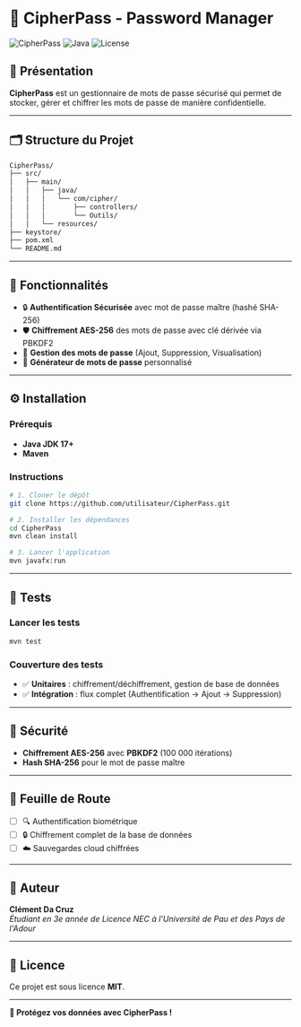 # 📂 CipherPass - Password Manager

![CipherPass](https://img.shields.io/badge/version-1.0-blue.svg) ![Java](https://img.shields.io/badge/Java-17+-green.svg) ![License](https://img.shields.io/badge/license-MIT-lightgrey.svg)

## 🚀 Présentation

**CipherPass** est un gestionnaire de mots de passe sécurisé qui permet de stocker, gérer et chiffrer les mots de passe de manière confidentielle.

---

## 🗂️ Structure du Projet

```bash
CipherPass/
├── src/
│   ├── main/
│   │   ├── java/
│   │   │   └── com/cipher/
│   │   │       ├── controllers/
│   │   │       └── Outils/
│   │   └── resources/
├── keystore/
├── pom.xml
└── README.md
```

---

## 🔑 Fonctionnalités

- 🔒 **Authentification Sécurisée** avec mot de passe maître (hashé SHA-256)
- 🛡️ **Chiffrement AES-256** des mots de passe avec clé dérivée via PBKDF2
- 📝 **Gestion des mots de passe** (Ajout, Suppression, Visualisation)
- 🔄 **Générateur de mots de passe** personnalisé

---

## ⚙️ Installation

### Prérequis
- **Java JDK 17+**
- **Maven**

### Instructions
```bash
# 1. Cloner le dépôt
git clone https://github.com/utilisateur/CipherPass.git

# 2. Installer les dépendances
cd CipherPass
mvn clean install

# 3. Lancer l'application
mvn javafx:run
```

---

## 🧪 Tests

### Lancer les tests
```bash
mvn test
```

### Couverture des tests
- ✅ **Unitaires** : chiffrement/déchiffrement, gestion de base de données
- ✅ **Intégration** : flux complet (Authentification → Ajout → Suppression)

---

## 🔐 Sécurité

- **Chiffrement AES-256** avec **PBKDF2** (100 000 itérations)
- **Hash SHA-256** pour le mot de passe maître

---

## 📅 Feuille de Route

- [ ] 🔍 Authentification biométrique
- [ ] 🔒 Chiffrement complet de la base de données
- [ ] ☁️ Sauvegardes cloud chiffrées

---

## 👤 Auteur

**Clément Da Cruz**  
_Étudiant en 3e année de Licence NEC à l'Université de Pau et des Pays de l'Adour_

---

## 📄 Licence

Ce projet est sous licence **MIT**.

---

**🔐 Protégez vos données avec CipherPass !**

